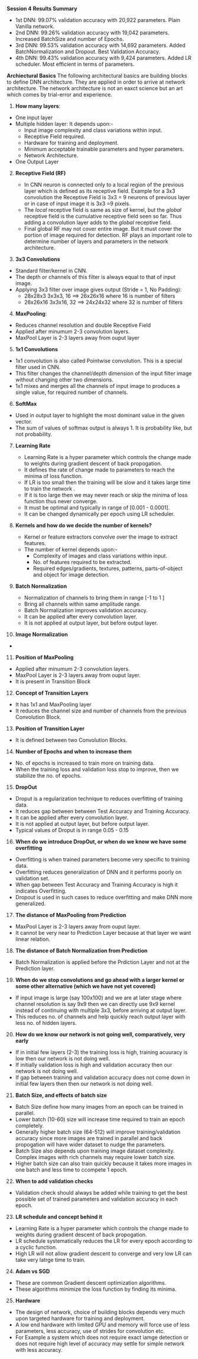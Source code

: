 **Session 4 Results Summary**
* 1st DNN: 99.07% validation accuracy with 20,922 parameters. Plain Vanilla network.
* 2nd DNN: 99.26% validation accuracy with 19,042 parameters. Increased BatchSize and number of Epochs.
* 3rd DNN: 99.53% validation accuracy with 14,692 parameters. Added BatchNormalization and Dropout. Best Validation Accuracy.
* 4th DNN: 99.43% validation accuracy with 9,424 parameters. Added LR scheduler. Most efficient in terms of parameters.

**Archiectural Basics**
The following architectural basics are building blocks to define DNN architecture. They are applied in order to arrive at network architecture. The network architecture is not an eaxct science but an art which comes by trial-error and experience.

1. **How many layers**: 
  * One input layer
  * Multiple hidden layer: It depends upon:-
    - Input image complexity and class variations within input.
    - Receptive Field required.
    - Hardware for training and deployment.
    - Minimum acceptable trainable parameters and hyper parameters.
    - Network Architecture.
  * One Output Layer

2. **Receptive Field (RF)**
   * In CNN neuron is connected only to a local region of the previous layer which is defined as its receptive field. 
     Example for a 3x3 convolution the Receptive Field is 3x3 = 9 neurons of previous layer or in case of input image 
     it is 3x3 =9 pixels.
   * The *local* receptive field is same as size of kernel, but the *global* receptive field is the cumulative 
     receptive field seen so far. Thus adding a convolution layer adds to the *global* receptive field.
   * Final global RF may not cover entire image. But it must cover the portion of image required for detection. RF plays
     an important role to determine number of layers and parameters in the network architecture.

3. **3x3 Convolutions**
  * Standard filter/kernel in CNN.
  * The depth or channels of this filter is always equal to that of input image. 
  * Applying 3x3 filter over image gives output (Stride = 1, No Padding):
    - 28x28x3   	3x3x3, 16 		==> 		26x26x16   where 16 is number of filters
    - 26x26x16  	3x3x16, 32 		==> 		24x24x32  where 32 is number of filters

4. **MaxPooling**:
  * Reduces channel resolution and double Receptive Field
  * Applied after minumum 2-3 convolution layers.
  * MaxPool Layer is 2-3 layers away from ouput layer
  
5. **1x1 Convolutions**
  * 1x1 convolution is also called Pointwise convolution. This is a special filter used in CNN. 
  * This filter changes the channel/depth dimension of the input filter image without changing other two dimensions.
  * 1x1 mixes and merges all the channels of input image to produces a single value, for required number of channels. 
 
6. **SoftMax**
  * Used in output layer to highlight the most dominant value in the given vector.
  * The sum of values of softmax output is always 1. It is probability like, but not probability. 

7. **Learning Rate**
   * Learning Rate is a hyper parameter which controls the change made to weights during gradient descent of back propogation.
   * It defines the rate of change made to parameters to reach the minima of loss function.
   * If LR is too small then the training will be slow and it takes large time to train the network .
   * If it is too large then we may never reach or skip the minima of loss function thus never converge.
   * It must be optimal and typically in range of [0.001 - 0.0001]. 
   * It can be changed dynamically per epoch using LR scheduler.
   
8. **Kernels and how do we decide the number of kernels?**
   * Kernel or feature extractors convolve over the image to extract features.
   * The number of kernel depends upon:-
     - Complexity of images and class variations within input.
     - No. of features required to be extracted.
     - Required edges/gradients, textures, patterns, parts-of-object and object for image detection.
   
9. **Batch Normalization**
   * Normalization of channels to bring them in range [-1 to 1 ]
   * Bring all channels within same amplitude range.
   * Batch Normalization improves validation accuracy.
   * It can be applied after every convolution layer.
   * It is not applied at output layer, but before output layer.
   
10. **Image Normalization**
   *

11. **Position of MaxPooling**
   * Applied after minumum 2-3 convolution layers.
   * MaxPool Layer is 2-3 layers away from ouput layer.
   * It is present in Transition Block

12. **Concept of Transition Layers**
   * It has 1x1 and MaxPooling layer
   * It reduces the channel size and number of channels from the previous Convolution Block.
   
13. **Position of Transition Layer**
   * It is defined between two Convolution Blocks.
  
14. **Number of Epochs and when to increase them**
   * No. of epochs is increased to train more on training data.
   * When the training loss and validation loss stop to improve, then we stabilize the no. of epochs.
   
15. **DropOut**
   * Droput is a regularization technique to reduces overfitting of training data.
   * It reduces gap between between Test Accuracy and Training Accuracy.
   * It can be applied after every convolution layer.
   * It is not applied at output layer, but before output layer.
   * Typical values of Droput is in range 0.05 - 0.15

16. **When do we introduce DropOut, or when do we know we have some overfitting**
   * Overfitting is when trained parameters become very specific to training data.
   * Overfitting reduces generalization of DNN and it performs poorly on validation set.
   * When gap between Test Accuracy and Training Accuracy is high it indicates Overfitting.
   * Dropout is used in such cases to reduce overfitting and make DNN more generalized.
   
17. **The distance of MaxPooling from Prediction**
   * MaxPool Layer is 2-3 layers away from ouput layer.
   * It cannot be very near to Prediction Layer because at that layer we want linear relation.
   
18. **The distance of Batch Normalization from Prediction**
   * Batch Normalization is applied before the Prdiction Layer and not at the Prediction layer.
  
19. **When do we stop convolutions and go ahead with a larger kernel or some other alternative (which we have not yet covered)**
   * If input image is large (say 100x100) and we are at later stage where channel resolution is say 9x9 then we can directly 
     use 9x9 kernel instead of continuing with multiple 3x3, before arriving at output layer.
   * This reduces no. of channels and help quickly reach output layer with less no. of hidden layers.
   
20. **How do we know our network is not going well, comparatively, very early**
   * If in initial few layers (2-3) the training loss is high, training acuuracy is low then our network is not doing well.
   * If initially validation loss is high and validation accuracy then our network is not doing well.
   * If gap between training and validation accuracy does not come down in initial few layers then then our network is not doing well.
   
21. **Batch Size, and effects of batch size**
   * Batch Size define how many images from an epoch can be trained in parallel.
   * Lower batch (10-60) size will increase time required to train an epoch completely.
   * Generally higher batch size (64-512) will improve training/validation accuracy since more images are trained in parallel
     and back propogation will have wider dataset to nudge the parameters.
   * Batch Size also depends upon training image dataset complexity. Complex images with rich channels may require lower batch size.
   * Higher batch size can also train quickly because it takes more images in one batch and less time to ccompete 1 epoch.
   
22. **When to add validation checks**
   * Validation check should always be added while training to get the best possible set of trained parameters and validation 
     accuracy in each epoch.
   
23. **LR schedule and concept behind it**
   * Learning Rate is a hyper parameter which controls the change made to weights during gradient descent of back propogation.
   * LR schedule systematically reduces the LR for every epoch according to a cyclic function.
   * High LR will not allow gradient descent to converge and very low LR can take very latrge time to train.

24. **Adam vs SGD**
   * These are common Gradient descent optimization algorithms.
   * These algorithms minimize the loss function by finding its minima. 
   
25. **Hardware**
   * The design of network, choice of building blocks depends very much upon targeted hardware for training and deployment.
   * A low end hardware with limited GPU and memory will force use of less parameters, less accuracy, use of strides for convolution etc.
   * For Example a system which does not require exact iamge detection or does not require high level of accuracy may settle for simple network with less accuracy.
   
